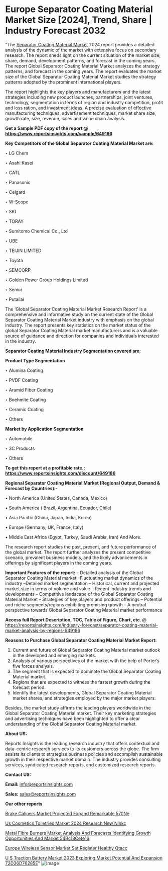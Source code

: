 # Europe Separator Coating Material Market Size [2024], Trend, Share | Industry Forecast 2032

"The <a href=https://www.reportsinsights.com/sample/649186>Separator Coating Material Market</a> 2024 report provides a detailed analysis of the dynamic of the market with extensive focus on secondary research. The report sheds light on the current situation of the market size, share, demand, development patterns, and forecast in the coming years. The report Global Separator Coating Material Market analyzes the strategy patterns, and forecast in the coming years. The report evaluates the market size of the Global Separator Coating Material Market studies the strategy patterns adopted by the prominent international players.

The report highlights the key players and manufacturers and the latest strategies including new product launches, partnerships, joint ventures, technology, segmentation in terms of region and industry competition, profit and loss ration, and investment ideas. A precise evaluation of effective manufacturing techniques, advertisement techniques, market share size, growth rate, size, revenue, sales and value chain analysis.

<strong>Get a Sample PDF copy of the report @ <a href=https://www.reportsinsights.com/sample/649186 style=color:#0000ff;>https://www.reportsinsights.com/sample/649186</a></strong>

<strong>Key Competitors of the Global Separator Coating Material Market are:</strong>

‣ LG Chem

‣ Asahi Kasei

‣ CATL

‣ Panasonic

‣ Celgard

‣ W-Scope

‣ SKI

‣ TORAY

‣ Sumitomo Chemical Co., Ltd

‣ UBE

‣ TEIJIN LIMITED

‣ Toyota

‣ SEMCORP

‣ Golden Power Group Holdings Limited

‣ Senior

‣ Putailai

The ‘Global Separator Coating Material Market Research Report’ is a comprehensive and informative study on the current state of the Global Separator Coating Material Market industry with emphasis on the global industry. The report presents key statistics on the market status of the global Separator Coating Material market manufacturers and is a valuable source of guidance and direction for companies and individuals interested in the industry.

<strong>Separator Coating Material Industry Segmentation covered are:</strong>

<strong>Product Type Segmentation</strong>

‣ Alumina Coating

‣ PVDF Coating

‣ Aramid Fiber Coating

‣ Boehmite Coating

‣ Ceramic Coating

‣ Others

<strong>Market by Application Segmentation</strong>

‣ Automobile

‣ 3C Products

‣ Others

<strong>To get this report at a profitable rate.: <a href=https://www.reportsinsights.com/discount/649186 style=color:#0000ff;>https://www.reportsinsights.com/discount/649186</a></strong>

<strong>Regional Separator Coating Material Market (Regional Output, Demand &amp; Forecast by Countries):-</strong>

• North America (United States, Canada, Mexico)

• South America ( Brazil, Argentina, Ecuador, Chile)

• Asia Pacific (China, Japan, India, Korea)

• Europe (Germany, UK, France, Italy)

• Middle East Africa (Egypt, Turkey, Saudi Arabia, Iran) And More.

The research report studies the past, present, and future performance of the global market. The report further analyzes the present competitive scenario, prevalent business models, and the likely advancements in offerings by significant players in the coming years.

<strong>Important Features of the report:</strong>
– Detailed analysis of the Global Separator Coating Material market
–Fluctuating market dynamics of the industry
–Detailed market segmentation
– Historical, current and projected market size in terms of volume and value
– Recent industry trends and developments
– Competitive landscape of the Global Separator Coating Material Market
– Strategies of key players and product offerings
– Potential and niche segments/regions exhibiting promising growth
– A neutral perspective towards Global Separator Coating Material market performance

<strong>Access full Report Description, TOC, Table of Figure, Chart, etc. </strong>@   <a href=https://reportsinsights.com/industry-forecast/separator-coating-material-market-analysis-by-regions-649186 style=color:#0000ff;>https://reportsinsights.com/industry-forecast/separator-coating-material-market-analysis-by-regions-649186</a>

<strong>Reasons to Purchase Global Separator Coating Material Market Report:</strong>
1. Current and future of Global Separator Coating Material market outlook in the developed and emerging markets.
2. Analysis of various perspectives of the market with the help of Porter’s five forces analysis.
3. The segment that is expected to dominate the Global Separator Coating Material market.
4. Regions that are expected to witness the fastest growth during the forecast period.
5. Identify the latest developments, Global Separator Coating Material market shares, and strategies employed by the major market players.

Besides, the market study affirms the leading players worldwide in the Global Separator Coating Material market. Their key marketing strategies and advertising techniques have been highlighted to offer a clear understanding of the Global Separator Coating Material market.

<strong><strong>About US</strong>:</strong>

Reports Insights is the leading research industry that offers contextual and data-centric research services to its customers across the globe. The firm assists its clients to strategize business policies and accomplish sustainable growth in their respective market domain. The industry provides consulting services, syndicated research reports, and customized research reports.

<strong>Contact US:</strong>

<p class=><b>Email:</b> <a href=mailto:info@reportsinsights.com>info@reportsinsights.com</a></p>
<p class=><b>Sales:</b> <a href=mailto:sales@reportsinsights.com>sales@reportsinsights.com</a></p>

<strong>Our other reports</strong>

<a href=https://www.linkedin.com/pulse/brake-calipers-market-projected-expand-remarkable-570ne/>Brake Calipers Market Projected Expand Remarkable 570Ne</a>

<a href=https://www.linkedin.com/pulse/us-cosmetics-toiletries-market-2024-research-new-nlnkc/>Us Cosmetics Toiletries Market 2024 Research New Nlnkc</a>

<a href=https://medium.com/@ranediksha451/metal-fibre-burners-market-analysis-and-forecasts-identifying-growth-opportunities-and-market-54bc18cefe16>Metal Fibre Burners Market Analysis And Forecasts Identifying Growth Opportunities And Market 54Bc18Cefe16</a>

<a href=https://www.linkedin.com/pulse/europe-wireless-sensor-market-set-register-healthy-qtacc/>Europe Wireless Sensor Market Set Register Healthy Qtacc</a>

<a href=https://medium.com/@akitotamura255/u-s-traction-battery-market-2023-exploring-market-potential-and-expansion-72d36d76285e>U S Traction Battery Market 2023 Exploring Market Potential And Expansion 72D36D76285E</a>"
![image](https://github.com/Reportsinsights123/RIgrowth/assets/158415881/c88a6ba9-a3d3-4383-b236-ba44a481ad75)

